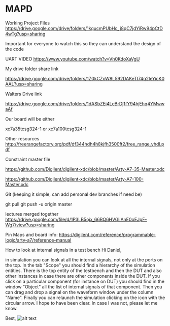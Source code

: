 # MAPD

Working Project Files  
https://drive.google.com/drive/folders/1kqucmPUbHc_j8qC7jdYiRw94pCtD4wTg?usp=sharing  
 
Important for everyone to watch this so they can understand the design of the code 

UART VIDEO
https://www.youtube.com/watch?v=Vh0KdoXaVgU

My drive folder share link

https://drive.google.com/drive/folders/1Z0kCZoW8L592DAKeTI74q2IeYicK0AAL?usp=sharing

Walters Drive link

https://drive.google.com/drive/folders/1dASbZEi4LeBrDj1fY94hjEhq4YMwwaAf

Our board will be either

xc7a35tcsg324-1 or xc7a100tcsg324-1

Other resources
http://freerangefactory.org/pdf/df344hdh4h8kjfh3500ft2/free_range_vhdl.pdf

Constraint master file

https://github.com/Digilent/digilent-xdc/blob/master/Arty-A7-35-Master.xdc

https://github.com/Digilent/digilent-xdc/blob/master/Arty-A7-100-Master.xdc

Git (keeping it simple, can add personal dev branches if need be) 

git pull 
git push -u origin master

lectures merged together
https://drive.google.com/file/d/1P3LB5ojx_66RQ6HVGliAnE0oEJpF-Wg7/view?usp=sharing

Pin Maps and board info:
https://digilent.com/reference/programmable-logic/arty-a7/reference-manual

How to look at internal signals in a test bench
Hi Daniel,

in simulation you can look at all the internal signals, not only at the ports on the top.
In the tab "Scope" you should find a hierarchy of the simulation entities. There is the top entity of the testbench and then the DUT and also other instances in case there are other components inside the DUT. If you click on a particular component (for instance on DUT) you should find in the window "Object" all the list of internal signals of that component. Then you can drag and drop a signal on the waveform window under the column "Name". Finally you can relaunch the simulation clicking on the icon with the circular arrow.
I hope to have been clear. In case I was not, please let me know.

Best,
![alt text](https://github.com/jjackson1994/MAPD/blob/main/internalsignals.png)


